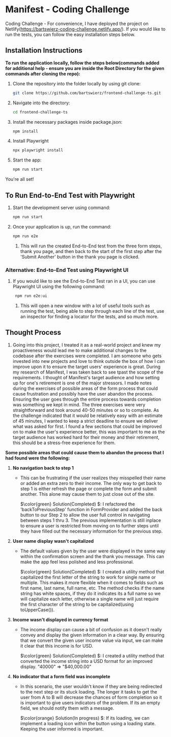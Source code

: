 # Manifest - Coding Challenge

Coding Challenge - For convenience, I have deployed the project on Netlify(https://bartswierz-coding-challenge.netlify.app/). If you would like to run the tests, you can follow the easy installation steps below.

## Installation Instructions
**To run the application locally, follow the steps below(commands added for additional help - ensure you are inside the Root Directory for the given commands after cloning the repo):**

1. Clone the repository into the folder locally by using git clone:
   
   ```bash
   git clone https://github.com/bartswierz/frontend-challenge-ts.git
   ```
3. Navigate into the directory:
   
   ```bash
   cd frontend-challenge-ts
   ```
4. Install the necessary packages inside package.json:
   
   ```bash
   npm install
   ```
6. Install Playwright
   
   ```bash
   npx playwright install
   ```
8. Start the app:
   
   ```bash
   npm run start
   ```

You're all set!

## To Run End-to-End Test with Playwright
1. Start the development server using command:
   ```bash
   npm run start
   ```
2. Once your application is up, run the command:
   ```bash
   npm run e2e
   ```
   1. This will run the created End-to-End test from the three form steps, thank you page, and then back to the start of the first step after the 'Submit Another' button in the thank you page is clicked.

### Alternative: End-to-End Test using Playwright UI 
  1. If you would like to see the End-to-End Test ran in a UI, you can use Playwright UI using the following command:
     ```bash
      npm run e2e:ui
      ```
       1. This will open a new window with a lot of useful tools such as running the test, being able to step through each line of the test, use an inspector for finding a locator for the tests, and so much more.

## Thought Process
1. Going into this project, I treated it as a real-world project and knew my proactiveness would lead me to make additional changes to the codebase after the exercises were completed. I am someone who gets invested into new projects and love to think outside the box of how I can improve upon it to ensure the target users' experience is great. During my research of Manifest, I was taken back to see tpast the scope of the requirements. I thought of Manifest's target audience and how setting up for one's retirement is one of the major stressors. I made notes during the exercises of possible areas of the form process that could cause frustration and possibly have the user abandon the process. Ensuring the user goes through the entire process towards completion was something we kept in mind. The three exercises were very straightforward and took around 40-50 minutes or so to complete. As the challenge indicated that it would be relatively easy with an estimate of 45 minutes, I wanted to keep a strict deadline to ensure we deliver what was asked for first. I found a few sections that could be improved on to make the user's experience better, this was important to me as the target audience has worked hard for their money and their retirement, this should be a stress-free experience for them.
  
**Some possible areas that could cause them to abandon the process that I had found were the following:**
   1. **No navigation back to step 1**
      - This can be frustrating if the user realizes they misspelled their name or added an extra zero to their income. The only way to get back to step 1 is either refresh the page or complete the form and submit another. This alone may cause them to just close out of the site.

        $\color{green} Solution(Completed) $: I refactored the 'backToPreviousStep' function in FormProvider and added the back button to our Step 2 to allow the user full control in navigating between steps 1 thru 3. The previous implementation is still inplace to ensure a user is restricted from moving on to further steps until they have filled out the necessary information for the previous step.
   
   2. **User name display wasn't capitalized**
      - The default values given by the user were displayed in the same way within the confirmation screen and the thank you message. This can make the app feel less polished and less professional.
       
        $\color{green} Solution(Completed) $: I created a utility method that capitalized the first letter of the string to work for single name or multiple. This makes it more flexible when it comes to fields such as first name, last name, full name, etc. The method checks if the name string has white spaces, if they do it indicates its a full name so we will capitalize each letter, otherwise a single name will just require the first character of the string to be capitalized(using toUpperCase()). 
   3. **Income wasn't displayed in currency format**
      - The income display can cause a bit of confusion as it doesn't really convey and display the given information in a clear way. By ensuring that we convert the given user income value via input, we can make it clear that this income is for USD.

        $\color{green} Solution(Completed) $: I created a utility method that converted the income string into a USD format for an improved display. "40000" => "$40,000.00"
   4. **No indicator that a form field was incomplete**
      - In this scenario, the user wouldn't know if they are being redirected to the next step or its stuck loading. The longer it tasks to get the user from A to B will decrease the chances of form completion so it is important to give users indicators of the problem. If its an empty field, we should notify them with a message.
        
        $\color{orange} Solution(In progress) $: If its loading, we can implement a loading icon within the button using a loading state. Keeping the user informed is important.
